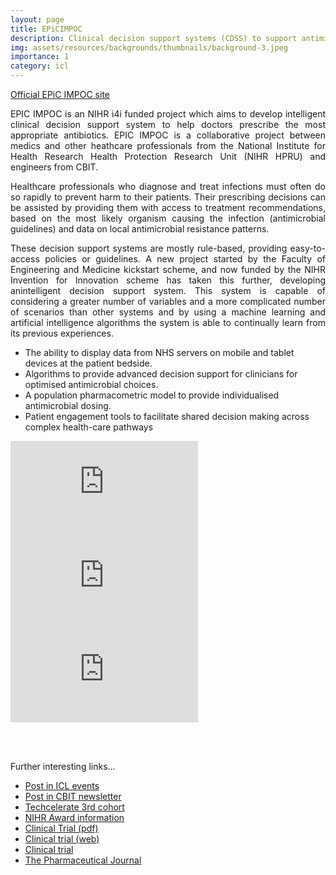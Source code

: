 ```yaml
---
layout: page
title: EPiCIMPOC
description: Clinical decision support systems (CDSS) to support antimicrobial therapy prescriptions.
img: assets/resources/backgrounds/thumbnails/background-3.jpeg
importance: 1
category: icl
---
```


<a href="https://bernardhernandezpe.wixsite.com/epicimpoc/"
   class="" target="_blank">
   Official EPiC IMPOC site
   <i class="fa fa-sm fa-link" aria-hidden="true"></i>
</a>

<p align="justify">
    EPIC IMPOC is an NIHR i4i funded project which aims to develop intelligent clinical decision support system 
    to help doctors prescribe the most appropriate antibiotics. EPIC IMPOC is a collaborative project between 
    medics and other heathcare professionals from the  National Institute for Health Research Health Protection 
    Research Unit (NIHR HPRU) and engineers from CBIT.
</p>

<p align="justify">
    Healthcare professionals who diagnose and treat infections must often do so rapidly to prevent harm to 
    their patients. Their prescribing decisions can be assisted by providing them with access to treatment 
    recommendations, based on the most likely organism causing the infection (antimicrobial guidelines) and 
    data on local antimicrobial resistance patterns. 
</p>

<p align="justify">
    These decision support systems are mostly rule-based, providing easy-to-access policies or guidelines. A 
    new project started by the Faculty of Engineering and Medicine kickstart scheme, and now funded by the 
    NIHR Invention for Innovation scheme has taken this further, developing anintelligent decision support 
    system. This system is capable of considering a greater number of variables and a more complicated number 
    of scenarios than other systems and by using a machine learning  and artificial intelligence algorithms 
    the system is able to continually learn from its previous experiences.
</p>

<ul>
    <li>The ability to display data from NHS servers on mobile and tablet devices at the patient bedside.</li>
    <li>Algorithms to provide advanced decision support for clinicians for optimised antimicrobial choices.</li>
    <li>A population pharmacometric model to provide individualised antimicrobial dosing.</li>
    <li>Patient engagement tools to facilitate shared decision making across complex health-care pathways</li>
</ul>

<div class="row">
    <div class="col-sm mt-6 mt-md-0">
        <iframe 
            class="rounded"
            src="https://www.youtube.com/embed/32pTOcXszyg" 
            title="YouTube video player" frameborder="0" 
            allow="accelerometer; autoplay; clipboard-write; encrypted-media; gyroscope; 
                   picture-in-picture" allowfullscreen>
        </iframe>    
    </div>
</div>

<div class="row">
    <div class="col-sm mt-6 mt-md-0">
        <iframe 
            class="rounded"
            src="https://www.youtube.com/embed/U-Qb8E4NLuQ" 
            title="YouTube video player" frameborder="0" 
            allow="accelerometer; autoplay; clipboard-write; encrypted-media; gyroscope; 
            picture-in-picture" allowfullscreen>
        </iframe>
    </div>
</div>

<div class="row">
    <div class="col-sm mt-6 mt-md-0">
        <iframe 
            class="rounded"
            src="https://www.youtube.com/embed/r4a4ZbbdlDA" 
            title="YouTube video player" frameborder="0" 
            allow="accelerometer; autoplay; clipboard-write; encrypted-media; gyroscope; picture-in-picture" 
            allowfullscreen>
        </iframe>
    </div>
</div>

<br><br>

Further interesting links...

<ul>
    <li><a href="https://www.imperial.ac.uk/events/101083/enhanced-personalised-and-integrated-care-for-infection-management-at-the-point-of-care/">Post in ICL events</a></li>
    <li><a href="https://www.imperial.ac.uk/bio-inspired-technology/research/infection-technology/epic-impoc/"> Post in CBIT newsletter</a></li>
    <li><a href="https://www.imperial.ac.uk/enterprise/staff/techcelerate/participants/cohort-three/"> Techcelerate 3rd cohort</a></li>
    <li><a href="https://fundingawards.nihr.ac.uk/award/II-LA-0214-20008">NIHR Award information</a></li>
    <li><a href="https://clinicaltrials.gov/ProvidedDocs/37/NCT04013737/Prot_SAP_000.pdf"> Clinical Trial (pdf) </a></li>
    <li><a href="https://ichgcp.net/clinical-trials-registry/NCT04013737"> Clinical trial (web) </a></li>
    <li><a href="https://clinicaltrials.gov/ct2/show/NCT04013737"> Clinical trial </a></li>
    <li><a href="https://pharmaceutical-journal.com/article/feature/prepare-to-say-hi-to-your-virtual-ai-assistant">The Pharmaceutical Journal</a></li>
</ul>


<!--
<a href="https://fundingawards.nihr.ac.uk/award/II-LA-0214-20008" class="btn"> NIHR Award  </a>
<a href="https://www.imperial.ac.uk/bio-inspired-technology/research/infection-technology/epic-impoc/" class="btn"> ICL CBIT Post </a>
<a href="https://clinicaltrials.gov/ProvidedDocs/37/NCT04013737/Prot_SAP_000.pdf" class="btn"> Clinical Trial (pdf) </a>
<a href="https://ichgcp.net/clinical-trials-registry/NCT04013737" class="btn btn-outline-primary"> Clinical trial (web) </a>

EPSRC pump priming award, as part of Imperial Antimicrobial Resistance Collaborative (ARC) EMBRACE project,

-->
    
